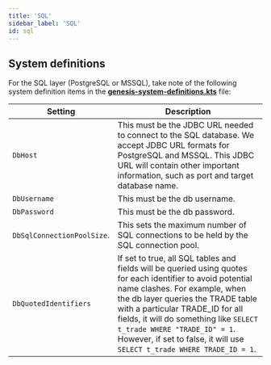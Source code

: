 ```yaml
---
title: 'SQL'
sidebar_label: 'SQL'
id: sql
---
```



## System definitions
For the SQL layer (PostgreSQL or MSSQL), take note of the following system definition items in the [**genesis-system-definitions.kts**](/database/database-technology/sql/) file:


| Setting   | Description   |  
|----------|-------------|
| `DbHost` | This must be the JDBC URL needed to connect to the SQL database. We accept JDBC URL formats for PostgreSQL and MSSQL. This JDBC URL will contain other important information, such as port and target database name. |
| `DbUsername` | This must be the db username. |  
| `DbPassword` | This must be the db password.|
|`DbSqlConnectionPoolSize`.| This sets the maximum number of SQL connections to be held by the SQL connection pool. |  
| `DbQuotedIdentifiers` | If set to true, all SQL tables and fields will be queried using quotes for each identifier to avoid potential name clashes. For example, when the db layer queries the TRADE table with a particular TRADE_ID for all fields, it will do something like `SELECT t_trade WHERE "TRADE_ID" = 1`. However, if set to false, it will use `SELECT t_trade WHERE TRADE_ID = 1`.|  

